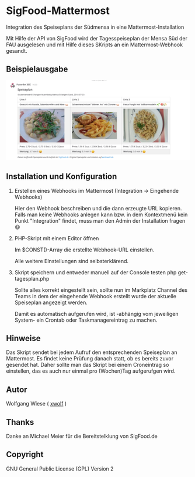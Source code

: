 # SigFood-Mattermost


Integration des Speiseplans der Südmensa in eine Mattermost-Installation

Mit Hilfe der API von SigFood wird der Tagesspeiseplan der Mensa Süd der FAU 
ausgelesen und mit Hilfe dieses SKripts an ein Mattermost-Webhook gesandt.

## Beispielausgabe
![Foto](screenshot-sample.png)

## Installation und Konfiguration

1. Erstellen eines Webhooks im Mattermost
   (Integration -> Eingehende Webhooks)

   Hier den Webhook beschreiben und die dann erzeugte URL kopieren.
   Falls man keine Webhooks anlegen kann bzw. in dem Kontextmenü kein Punkt
   "Integration" findet, muss man den Admin der Installation fragen :smiley:

2. PHP-Skript mit einem Editor öffnen

   Im $CONST()-Array die erstellte Webhook-URL einstellen.

   Alle weitere EInstellungen sind selbsterklärend.


3. Skript speichern und entweder manuell auf der Console testen
     php get-tagesplan.php

   Sollte alles korrekt eingestellt sein, sollte nun im 
   Markplatz Channel des Teams in dem der eingehende Webhook erstellt wurde
   der aktuelle Speiseplan angezeigt werden.

   Damit es automatisch aufgerufen wird, ist -abhängig vom jeweiligen System-
   ein Crontab oder Taskmanagereintrag zu machen.


## Hinweise

Das Skript sendet bei jedem Aufruf den entsprechenden Speiseplan an Mattermost.
Es findet keine Prüfung danach statt, ob es bereits zuvor gesendet hat. 
Daher sollte man das Skript bei einem Croneintrag so einstellen, das es auch nur 
einmal pro (Wochen)Tag aufgerufgen wird.



## Autor

Wolfgang Wiese ( [xwolf](https://www.xwolf.de) )

## Thanks 

Danke an Michael Meier für die Bereitstelklung von SigFood.de

## Copyright

GNU General Public License (GPL) Version 2





